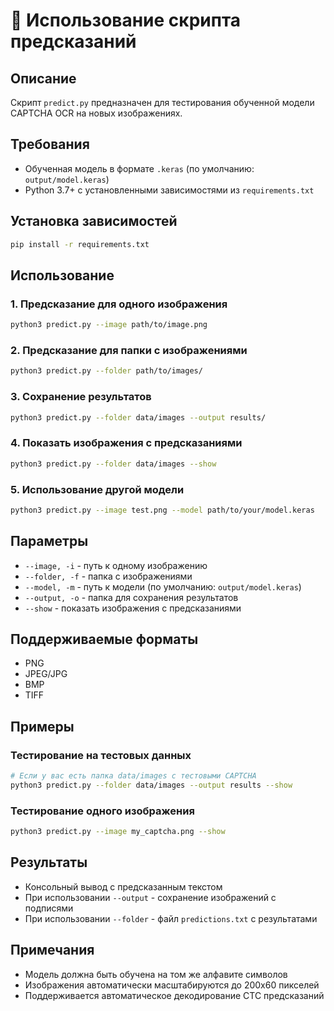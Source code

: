 # 🔮 Использование скрипта предсказаний

## Описание
Скрипт `predict.py` предназначен для тестирования обученной модели CAPTCHA OCR на новых изображениях.

## Требования
- Обученная модель в формате `.keras` (по умолчанию: `output/model.keras`)
- Python 3.7+ с установленными зависимостями из `requirements.txt`

## Установка зависимостей
```bash
pip install -r requirements.txt
```

## Использование

### 1. Предсказание для одного изображения
```bash
python3 predict.py --image path/to/image.png
```

### 2. Предсказание для папки с изображениями
```bash
python3 predict.py --folder path/to/images/
```

### 3. Сохранение результатов
```bash
python3 predict.py --folder data/images --output results/
```

### 4. Показать изображения с предсказаниями
```bash
python3 predict.py --folder data/images --show
```

### 5. Использование другой модели
```bash
python3 predict.py --image test.png --model path/to/your/model.keras
```

## Параметры

- `--image, -i` - путь к одному изображению
- `--folder, -f` - папка с изображениями
- `--model, -m` - путь к модели (по умолчанию: `output/model.keras`)
- `--output, -o` - папка для сохранения результатов
- `--show` - показать изображения с предсказаниями

## Поддерживаемые форматы
- PNG
- JPEG/JPG
- BMP
- TIFF

## Примеры

### Тестирование на тестовых данных
```bash
# Если у вас есть папка data/images с тестовыми CAPTCHA
python3 predict.py --folder data/images --output results --show
```

### Тестирование одного изображения
```bash
python3 predict.py --image my_captcha.png --show
```

## Результаты
- Консольный вывод с предсказанным текстом
- При использовании `--output` - сохранение изображений с подписями
- При использовании `--folder` - файл `predictions.txt` с результатами

## Примечания
- Модель должна быть обучена на том же алфавите символов
- Изображения автоматически масштабируются до 200x60 пикселей
- Поддерживается автоматическое декодирование CTC предсказаний